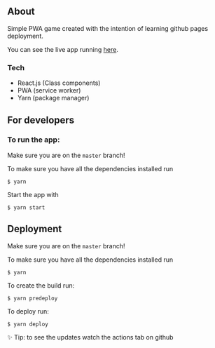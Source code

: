 ## About

Simple PWA game created with the intention of learning github pages deployment.

You can see the live app running [here](https://lnola.github.io/Drippit/).

### Tech

- React.js (Class components)
- PWA (service worker)
- Yarn (package manager)

## For developers

### To run the app:

Make sure you are on the `master` branch!

To make sure you have all the dependencies installed run

```
$ yarn
```

Start the app with

```
$ yarn start
```

## Deployment

Make sure you are on the `master` branch!

To make sure you have all the dependencies installed run

```
$ yarn
```

To create the build run:

```
$ yarn predeploy
```

To deploy run:

```
$ yarn deploy
```

✨ Tip: to see the updates watch the actions tab on github

